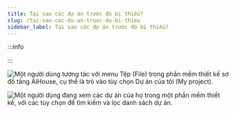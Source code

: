 ```yaml
---
title: Tại sao các dự án trước đó bị thiếu?
slug: /tai-sao-cac-du-an-truoc-do-bi-thieu
sidebar_label: Tại sao các dự án trước đó bị thiếu?
---
```


:::info

:::

![Một người dùng tương tác với menu Tệp (File) trong phần mềm thiết kế sơ đồ tầng AiHouse, cụ thể là trỏ vào tùy chọn Dự án của tôi (My project).](https://storage.googleapis.com/jegavn_kb/images/802abee9-7079-41a7-a066-6d2ce2896ae1.png)

![Một người dùng đang xem các dự án của họ trong một phần mềm thiết kế, với các tùy chọn để tìm kiếm và lọc danh sách dự án.](https://storage.googleapis.com/jegavn_kb/images/14f6d8eb-bf34-4256-9002-e0e040153172.png)